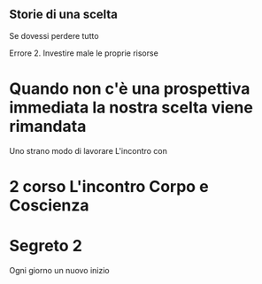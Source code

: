 





## Storie di una scelta

Se dovessi perdere tutto

Errore 2. Investire male le proprie risorse


# Quando non c'è una prospettiva immediata la nostra scelta viene rimandata


Uno strano modo di lavorare L'incontro con 

# 2 corso L'incontro Corpo e Coscienza

# Segreto 2
Ogni giorno un nuovo inizio
<!--stackedit_data:
eyJoaXN0b3J5IjpbLTExOTA3NTY5NjddfQ==
-->